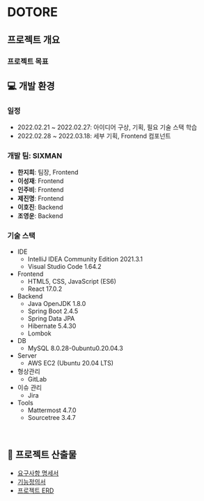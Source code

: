 # DOTORE

## 프로젝트 개요

### 프로젝트 목표

## 💻 개발 환경

### 일정

- 2022.02.21 ~ 2022.02.27: 아이디어 구상, 기획, 필요 기술 스택 학습
- 2022.02.28 ~ 2022.03.18: 세부 기획, Frontend 컴포넌트


### 개발 팀: SIXMAN

- **한지희**: 팀장, Frontend
- **이성재**: Frontend
- **인주비**: Frontend
- **제진명**: Frontend
- **이호진**: Backend
- **조영운**: Backend



### 기술 스택

- IDE
  - IntelliJ IDEA Community Edition 2021.3.1
  - Visual Studio Code 1.64.2
- Frontend
  - HTML5, CSS, JavaScript (ES6)
  - React 17.0.2
- Backend
  - Java OpenJDK 1.8.0 
  - Spring Boot 2.4.5
  - Spring Data JPA
  - Hibernate 5.4.30
  - Lombok
- DB
  - MySQL 8.0.28-0ubuntu0.20.04.3
- Server
  - AWS EC2 (Ubuntu 20.04 LTS)
- 형상관리
  - GitLab
- 이슈 관리
  - Jira
- Tools
  - Mattermost 4.7.0
  - Sourcetree 3.4.7

<br>

## 🎁 프로젝트 산출물

- [요구사항 명세서]()
- [기능정의서]()
- [프로젝트 ERD]()
